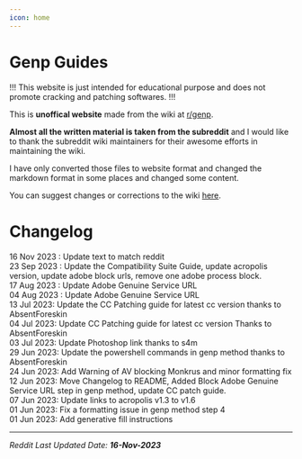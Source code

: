 ```yaml
---
icon: home
---
```


<!-- Links -->
[r/genp]: https://www.reddit.com/r/GenP/


# Genp Guides

!!!
This website is just intended for educational purpose and does not promote cracking and patching softwares. 
!!!

This is **unoffical website** made from the wiki at [r/genp].  

**Almost all the written material is taken from the subreddit** and I would like to thank the subreddit wiki maintainers for their awesome efforts in maintaining the wiki.

I have only converted those files to website format and changed the markdown format in some places and changed some content.  

You can suggest changes or corrections to the wiki [here](https://github.com/icantpay/genpguides.github.io).

# Changelog

16 Nov 2023 : Update text to match reddit  
23 Sep 2023 : Update the Compatibility Suite Guide, update acropolis version, update adobe block urls, remove one adobe process block.  
17 Aug 2023 : Update Adobe Genuine Service URL  
04 Aug 2023 : Update Adobe Genuine Service URL  
13 Jul 2023: Update the CC Patching guide for latest cc version thanks to AbsentForeskin  
04 Jul 2023: Update CC Patching guide for latest cc version Thanks to AbsentForeskin  
03 Jul 2023: Update Photoshop link thanks to s4m  
29 Jun 2023: Update the powershell commands in genp method thanks to AbsentForeskin  
24 Jun 2023: Add Warning of AV blocking Monkrus and minor formatting fix  
12 Jun 2023: Move Changelog to README, Added Block Adobe Genuine Service URL step in genp method, update CC patch guide.  
07 Jun 2023: Update links to acropolis v1.3 to v1.6  
01 Jun 2023: Fix a formatting issue in genp method step 4  
01 Jun 2023: Add generative fill instructions  

---
*Reddit Last Updated Date: **16-Nov-2023***
